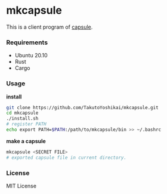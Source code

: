 # mkcapsule
This is a client program of [capsule](https://github.com/TakutoYoshikai/capsule).

### Requirements
* Ubuntu 20.10
* Rust
* Cargo

### Usage
**install**
```bash
git clone https://github.com/TakutoYoshikai/mkcapsule.git
cd mkcapsule
./install.sh
# register PATH
echo export PATH=$PATH:/path/to/mkcapsule/bin >> ~/.bashrc
```

**make a capsule**
```bash
mkcapsule <SECRET FILE>
# exported capsule file in current directory.
```

### License
MIT License
